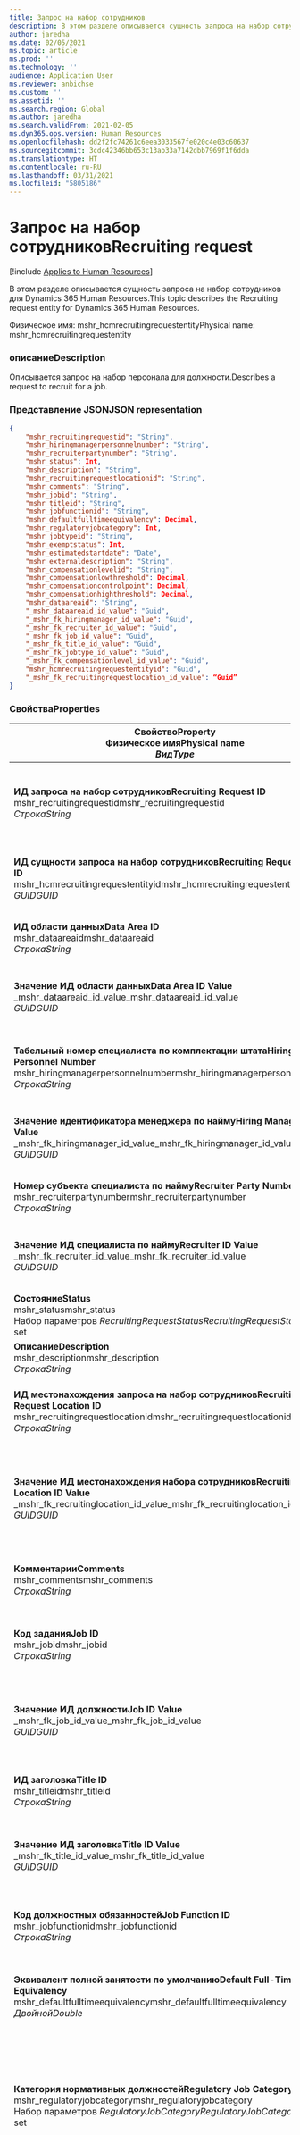 ```yaml
---
title: Запрос на набор сотрудников
description: В этом разделе описывается сущность запроса на набор сотрудников для Dynamics 365 Human Resources.
author: jaredha
ms.date: 02/05/2021
ms.topic: article
ms.prod: ''
ms.technology: ''
audience: Application User
ms.reviewer: anbichse
ms.custom: ''
ms.assetid: ''
ms.search.region: Global
ms.author: jaredha
ms.search.validFrom: 2021-02-05
ms.dyn365.ops.version: Human Resources
ms.openlocfilehash: dd2f2fc74261c6eea3033567fe020c4e03c60637
ms.sourcegitcommit: 3cdc42346bb653c13ab33a7142dbb7969f1f6dda
ms.translationtype: HT
ms.contentlocale: ru-RU
ms.lasthandoff: 03/31/2021
ms.locfileid: "5805186"
---
```

# <a name="recruiting-request"></a><span data-ttu-id="2a7b7-103">Запрос на набор сотрудников</span><span class="sxs-lookup"><span data-stu-id="2a7b7-103">Recruiting request</span></span>

[!include [Applies to Human Resources](../includes/applies-to-hr.md)]

<span data-ttu-id="2a7b7-104">В этом разделе описывается сущность запроса на набор сотрудников для Dynamics 365 Human Resources.</span><span class="sxs-lookup"><span data-stu-id="2a7b7-104">This topic describes the Recruiting request entity for Dynamics 365 Human Resources.</span></span>

<span data-ttu-id="2a7b7-105">Физическое имя: mshr_hcmrecruitingrequestentity</span><span class="sxs-lookup"><span data-stu-id="2a7b7-105">Physical name: mshr_hcmrecruitingrequestentity</span></span>

### <a name="description"></a><span data-ttu-id="2a7b7-106">описание</span><span class="sxs-lookup"><span data-stu-id="2a7b7-106">Description</span></span>

<span data-ttu-id="2a7b7-107">Описывается запрос на набор персонала для должности.</span><span class="sxs-lookup"><span data-stu-id="2a7b7-107">Describes a request to recruit for a job.</span></span>

### <a name="json-representation"></a><span data-ttu-id="2a7b7-108">Представление JSON</span><span class="sxs-lookup"><span data-stu-id="2a7b7-108">JSON representation</span></span>

```json
{
    "mshr_recruitingrequestid": "String",
    "mshr_hiringmanagerpersonnelnumber": "String",
    "mshr_recruiterpartynumber": "String",
    "mshr_status": Int,
    "mshr_description": "String",
    "mshr_recruitingrequestlocationid": "String",
    "mshr_comments": "String",
    "mshr_jobid": "String",
    "mshr_titleid": "String",
    "mshr_jobfunctionid": "String",
    "mshr_defaultfulltimeequivalency": Decimal,
    "mshr_regulatoryjobcategory": Int,
    "mshr_jobtypeid": "String",
    "mshr_exemptstatus": Int,
    "mshr_estimatedstartdate": "Date",
    "mshr_externaldescription": "String",
    "mshr_compensationlevelid": "String",
    "mshr_compensationlowthreshold": Decimal,
    "mshr_compensationcontrolpoint": Decimal,
    "mshr_compensationhighthreshold": Decimal,
    "mshr_dataareaid": "String",
    "_mshr_dataareaid_id_value": "Guid",
    "_mshr_fk_hiringmanager_id_value": "Guid",
    "_mshr_fk_recruiter_id_value": "Guid",
    "_mshr_fk_job_id_value": "Guid",
    "_mshr_fk_title_id_value": "Guid",
    "_mshr_fk_jobtype_id_value": "Guid",
    "_mshr_fk_compensationlevel_id_value": "Guid",
    "mshr_hcmrecruitingrequestentityid": "Guid",
    "_mshr_fk_recruitingrequestlocation_id_value": “Guid”
}
```

### <a name="properties"></a><span data-ttu-id="2a7b7-109">Свойства</span><span class="sxs-lookup"><span data-stu-id="2a7b7-109">Properties</span></span>

| <span data-ttu-id="2a7b7-110">Свойство</span><span class="sxs-lookup"><span data-stu-id="2a7b7-110">Property</span></span><br><span data-ttu-id="2a7b7-111">**Физическое имя**</span><span class="sxs-lookup"><span data-stu-id="2a7b7-111">**Physical name**</span></span><br><span data-ttu-id="2a7b7-112">**_Вид_**</span><span class="sxs-lookup"><span data-stu-id="2a7b7-112">**_Type_**</span></span> | <span data-ttu-id="2a7b7-113">Использование</span><span class="sxs-lookup"><span data-stu-id="2a7b7-113">Use</span></span> | <span data-ttu-id="2a7b7-114">описание</span><span class="sxs-lookup"><span data-stu-id="2a7b7-114">Description</span></span> |
| --- | --- | --- |
| <span data-ttu-id="2a7b7-115">**ИД запроса на набор сотрудников**</span><span class="sxs-lookup"><span data-stu-id="2a7b7-115">**Recruiting Request ID**</span></span><br><span data-ttu-id="2a7b7-116">mshr_recruitingrequestid</span><span class="sxs-lookup"><span data-stu-id="2a7b7-116">mshr_recruitingrequestid</span></span><br><span data-ttu-id="2a7b7-117">*Строка*</span><span class="sxs-lookup"><span data-stu-id="2a7b7-117">*String*</span></span> | <span data-ttu-id="2a7b7-118">Только для чтения</span><span class="sxs-lookup"><span data-stu-id="2a7b7-118">Read-only</span></span><br><span data-ttu-id="2a7b7-119">Требуется</span><span class="sxs-lookup"><span data-stu-id="2a7b7-119">Required</span></span><br><span data-ttu-id="2a7b7-120">Создано системой</span><span class="sxs-lookup"><span data-stu-id="2a7b7-120">System-generated</span></span> | <span data-ttu-id="2a7b7-121">Понятный для пользователя уникальный идентификатор для запроса, который отображается в приложении HR.</span><span class="sxs-lookup"><span data-stu-id="2a7b7-121">A user-readable unique identifier for the request displayed in the HR application.</span></span> <span data-ttu-id="2a7b7-122">Номерная серия.</span><span class="sxs-lookup"><span data-stu-id="2a7b7-122">Number sequence.</span></span> |
| <span data-ttu-id="2a7b7-123">**ИД сущности запроса на набор сотрудников**</span><span class="sxs-lookup"><span data-stu-id="2a7b7-123">**Recruiting Request Entity ID**</span></span><br><span data-ttu-id="2a7b7-124">mshr_hcmrecruitingrequestentityid</span><span class="sxs-lookup"><span data-stu-id="2a7b7-124">mshr_hcmrecruitingrequestentityid</span></span><br><span data-ttu-id="2a7b7-125">*GUID*</span><span class="sxs-lookup"><span data-stu-id="2a7b7-125">*GUID*</span></span> | <span data-ttu-id="2a7b7-126">Только для чтения</span><span class="sxs-lookup"><span data-stu-id="2a7b7-126">Read-only</span></span><br><span data-ttu-id="2a7b7-127">Требуется</span><span class="sxs-lookup"><span data-stu-id="2a7b7-127">Required</span></span><br><span data-ttu-id="2a7b7-128">Создано системой</span><span class="sxs-lookup"><span data-stu-id="2a7b7-128">System-generated</span></span> | <span data-ttu-id="2a7b7-129">Создаваемое системой значение идентификатора GUID, чтобы однозначно определить запрос на набор сотрудников.</span><span class="sxs-lookup"><span data-stu-id="2a7b7-129">A system-generated GUID value to uniquely identify the recruiting request.</span></span> |
| <span data-ttu-id="2a7b7-130">**ИД области данных**</span><span class="sxs-lookup"><span data-stu-id="2a7b7-130">**Data Area ID**</span></span><br><span data-ttu-id="2a7b7-131">mshr_dataareaid</span><span class="sxs-lookup"><span data-stu-id="2a7b7-131">mshr_dataareaid</span></span><br><span data-ttu-id="2a7b7-132">*Строка*</span><span class="sxs-lookup"><span data-stu-id="2a7b7-132">*String*</span></span> | <span data-ttu-id="2a7b7-133">Чтение/запись</span><span class="sxs-lookup"><span data-stu-id="2a7b7-133">Read/write</span></span><br><span data-ttu-id="2a7b7-134">Необязательный</span><span class="sxs-lookup"><span data-stu-id="2a7b7-134">Optional</span></span><br> | <span data-ttu-id="2a7b7-135">Указывает юридическое лицо (компанию) для запроса на набор сотрудников.</span><span class="sxs-lookup"><span data-stu-id="2a7b7-135">Specifies the legal entity (company) for the recruiting request.</span></span> |
| <span data-ttu-id="2a7b7-136">**Значение ИД области данных**</span><span class="sxs-lookup"><span data-stu-id="2a7b7-136">**Data Area ID Value**</span></span><br><span data-ttu-id="2a7b7-137">_mshr_dataareaid_id_value</span><span class="sxs-lookup"><span data-stu-id="2a7b7-137">_mshr_dataareaid_id_value</span></span><br><span data-ttu-id="2a7b7-138">*GUID*</span><span class="sxs-lookup"><span data-stu-id="2a7b7-138">*GUID*</span></span><br> | <span data-ttu-id="2a7b7-139">Только для чтения</span><span class="sxs-lookup"><span data-stu-id="2a7b7-139">Read-only</span></span><br><span data-ttu-id="2a7b7-140">Необязательный</span><span class="sxs-lookup"><span data-stu-id="2a7b7-140">Optional</span></span><br><span data-ttu-id="2a7b7-141">Внешний ключ: cdm_companyid сущности cdm_company</span><span class="sxs-lookup"><span data-stu-id="2a7b7-141">Foreign key: cdm_companyid of cdm_company entity</span></span> | <span data-ttu-id="2a7b7-142">Созданное системой значение GUID, идентифицирующее юридическое лицо (компанию) для запроса на набор сотрудников.</span><span class="sxs-lookup"><span data-stu-id="2a7b7-142">System-generated GUID value identifying the legal entity (company) for the recruiting request.</span></span> |
| <span data-ttu-id="2a7b7-143">**Табельный номер специалиста по комплектации штата**</span><span class="sxs-lookup"><span data-stu-id="2a7b7-143">**Hiring Manager Personnel Number**</span></span><br><span data-ttu-id="2a7b7-144">mshr_hiringmanagerpersonnelnumber</span><span class="sxs-lookup"><span data-stu-id="2a7b7-144">mshr_hiringmanagerpersonnelnumber</span></span><br><span data-ttu-id="2a7b7-145">*Строка*</span><span class="sxs-lookup"><span data-stu-id="2a7b7-145">*String*</span></span> | <span data-ttu-id="2a7b7-146">Чтение/запись</span><span class="sxs-lookup"><span data-stu-id="2a7b7-146">Read/write</span></span><br><span data-ttu-id="2a7b7-147">Необязательный</span><span class="sxs-lookup"><span data-stu-id="2a7b7-147">Optional</span></span> | <span data-ttu-id="2a7b7-148">Табельный номер менеджера по найму на работу, связанного с этим запросом на набор сотрудников.</span><span class="sxs-lookup"><span data-stu-id="2a7b7-148">The personnel number of the hiring manager associated with this recruiting request.</span></span> |
| <span data-ttu-id="2a7b7-149">**Значение идентификатора менеджера по найму**</span><span class="sxs-lookup"><span data-stu-id="2a7b7-149">**Hiring Manager ID Value**</span></span><br><span data-ttu-id="2a7b7-150">_mshr_fk_hiringmanager_id_value</span><span class="sxs-lookup"><span data-stu-id="2a7b7-150">_mshr_fk_hiringmanager_id_value</span></span><br><span data-ttu-id="2a7b7-151">*GUID*</span><span class="sxs-lookup"><span data-stu-id="2a7b7-151">*GUID*</span></span> | <span data-ttu-id="2a7b7-152">Только для чтения</span><span class="sxs-lookup"><span data-stu-id="2a7b7-152">Read-only</span></span><br><span data-ttu-id="2a7b7-153">Необязательный</span><span class="sxs-lookup"><span data-stu-id="2a7b7-153">Optional</span></span><br><span data-ttu-id="2a7b7-154">Внешний ключ: mshr_hcmworkerbaseentityid сущности mshr_hcmworkerbaseentity</span><span class="sxs-lookup"><span data-stu-id="2a7b7-154">Foreign key: mshr_hcmworkerbaseentityid of mshr_hcmworkerbaseentity entity</span></span> | <span data-ttu-id="2a7b7-155">Созданное системой значение GUID для идентификации менеджера, связанного с запросом на набор сотрудников.</span><span class="sxs-lookup"><span data-stu-id="2a7b7-155">System-generated GUID value to identify the manager associated with the recruiting request.</span></span> |
| <span data-ttu-id="2a7b7-156">**Номер субъекта специалиста по найму**</span><span class="sxs-lookup"><span data-stu-id="2a7b7-156">**Recruiter Party Number**</span></span><br><span data-ttu-id="2a7b7-157">mshr_recruiterpartynumber</span><span class="sxs-lookup"><span data-stu-id="2a7b7-157">mshr_recruiterpartynumber</span></span><br><span data-ttu-id="2a7b7-158">*Строка*</span><span class="sxs-lookup"><span data-stu-id="2a7b7-158">*String*</span></span> | <span data-ttu-id="2a7b7-159">Чтение/запись</span><span class="sxs-lookup"><span data-stu-id="2a7b7-159">Read/write</span></span><br><span data-ttu-id="2a7b7-160">Необязательный</span><span class="sxs-lookup"><span data-stu-id="2a7b7-160">Optional</span></span> | <span data-ttu-id="2a7b7-161">Номер лица (субъекта), выбранного для данного запроса.</span><span class="sxs-lookup"><span data-stu-id="2a7b7-161">The person (party) number of the recruiter selected for the request.</span></span> |
| <span data-ttu-id="2a7b7-162">**Значение ИД специалиста по найму**</span><span class="sxs-lookup"><span data-stu-id="2a7b7-162">**Recruiter ID Value**</span></span><br><span data-ttu-id="2a7b7-163">_mshr_fk_recruiter_id_value</span><span class="sxs-lookup"><span data-stu-id="2a7b7-163">_mshr_fk_recruiter_id_value</span></span><br><span data-ttu-id="2a7b7-164">*GUID*</span><span class="sxs-lookup"><span data-stu-id="2a7b7-164">*GUID*</span></span> | <span data-ttu-id="2a7b7-165">Только для чтения</span><span class="sxs-lookup"><span data-stu-id="2a7b7-165">Read-only</span></span><br><span data-ttu-id="2a7b7-166">Необязательный</span><span class="sxs-lookup"><span data-stu-id="2a7b7-166">Optional</span></span><br><span data-ttu-id="2a7b7-167">Внешний ключ: mshr_dirpersonentityid сущности mshr_dirpersonentity</span><span class="sxs-lookup"><span data-stu-id="2a7b7-167">Foreign key: mshr_dirpersonentityid of mshr_dirpersonentity entity</span></span> | <span data-ttu-id="2a7b7-168">Созданное системой значение GUID для идентификации специалиста по найму, связанного с запросом на набор сотрудников.</span><span class="sxs-lookup"><span data-stu-id="2a7b7-168">System-generated GUID value to identify the recruiter associated with the recruiting request.</span></span> |
| <span data-ttu-id="2a7b7-169">**Состояние**</span><span class="sxs-lookup"><span data-stu-id="2a7b7-169">**Status**</span></span><br><span data-ttu-id="2a7b7-170">mshr_status</span><span class="sxs-lookup"><span data-stu-id="2a7b7-170">mshr_status</span></span><br><span data-ttu-id="2a7b7-171">Набор параметров *RecruitingRequestStatus*</span><span class="sxs-lookup"><span data-stu-id="2a7b7-171">*RecruitingRequestStatus* option set</span></span> | <span data-ttu-id="2a7b7-172">Чтение/запись</span><span class="sxs-lookup"><span data-stu-id="2a7b7-172">Read/write</span></span><br><span data-ttu-id="2a7b7-173">Требуется</span><span class="sxs-lookup"><span data-stu-id="2a7b7-173">Required</span></span><br> | <span data-ttu-id="2a7b7-174">Указывает статус запроса на набор сотрудников.</span><span class="sxs-lookup"><span data-stu-id="2a7b7-174">Indicates the status of the recruiting request.</span></span> |
| <span data-ttu-id="2a7b7-175">**Описание**</span><span class="sxs-lookup"><span data-stu-id="2a7b7-175">**Description**</span></span><br><span data-ttu-id="2a7b7-176">mshr_description</span><span class="sxs-lookup"><span data-stu-id="2a7b7-176">mshr_description</span></span><br><span data-ttu-id="2a7b7-177">*Строка*</span><span class="sxs-lookup"><span data-stu-id="2a7b7-177">*String*</span></span> | <span data-ttu-id="2a7b7-178">Чтение/запись</span><span class="sxs-lookup"><span data-stu-id="2a7b7-178">Read/write</span></span><br><span data-ttu-id="2a7b7-179">Требуется</span><span class="sxs-lookup"><span data-stu-id="2a7b7-179">Required</span></span> | <span data-ttu-id="2a7b7-180">Описывает запрос.</span><span class="sxs-lookup"><span data-stu-id="2a7b7-180">Describes the request.</span></span> |
| <span data-ttu-id="2a7b7-181">**ИД местонахождения запроса на набор сотрудников**</span><span class="sxs-lookup"><span data-stu-id="2a7b7-181">**Recruiting Request Location ID**</span></span><br><span data-ttu-id="2a7b7-182">mshr_recruitingrequestlocationid</span><span class="sxs-lookup"><span data-stu-id="2a7b7-182">mshr_recruitingrequestlocationid</span></span><br><span data-ttu-id="2a7b7-183">*Строка*</span><span class="sxs-lookup"><span data-stu-id="2a7b7-183">*String*</span></span> | <span data-ttu-id="2a7b7-184">Чтение/запись</span><span class="sxs-lookup"><span data-stu-id="2a7b7-184">Read/write</span></span><br><span data-ttu-id="2a7b7-185">Необязательный</span><span class="sxs-lookup"><span data-stu-id="2a7b7-185">Optional</span></span> | <span data-ttu-id="2a7b7-186">Понятный пользователю уникальный идентификатор местоположения должности, связанного с данным запросом.</span><span class="sxs-lookup"><span data-stu-id="2a7b7-186">The user-readable unique identifier of the job location associated with this request.</span></span> |
| <span data-ttu-id="2a7b7-187">**Значение ИД местонахождения набора сотрудников**</span><span class="sxs-lookup"><span data-stu-id="2a7b7-187">**Recruiting Location ID Value**</span></span><br><span data-ttu-id="2a7b7-188">_mshr_fk_recruitinglocation_id_value</span><span class="sxs-lookup"><span data-stu-id="2a7b7-188">_mshr_fk_recruitinglocation_id_value</span></span><br><span data-ttu-id="2a7b7-189">*GUID*</span><span class="sxs-lookup"><span data-stu-id="2a7b7-189">*GUID*</span></span> | <span data-ttu-id="2a7b7-190">Только для чтения</span><span class="sxs-lookup"><span data-stu-id="2a7b7-190">Read-only</span></span><br><span data-ttu-id="2a7b7-191">Необязательный</span><span class="sxs-lookup"><span data-stu-id="2a7b7-191">Optional</span></span><br><span data-ttu-id="2a7b7-192">Внешний ключ: mshr_hcmrecruitingrequestlocationentityid сущности mshr_hcmrecruitingrequestlocationentity</span><span class="sxs-lookup"><span data-stu-id="2a7b7-192">Foreign key: mshr_hcmrecruitingrequestlocationentityid of mshr_hcmrecruitingrequestlocationentity entity</span></span> | <span data-ttu-id="2a7b7-193">Созданное системой значение GUID для идентификации местоположения запроса набора сотрудников, выбранного для запроса.</span><span class="sxs-lookup"><span data-stu-id="2a7b7-193">System-generated GUID value to identify the recruiting request location selected for the request.</span></span> |
| <span data-ttu-id="2a7b7-194">**Комментарии**</span><span class="sxs-lookup"><span data-stu-id="2a7b7-194">**Comments**</span></span><br><span data-ttu-id="2a7b7-195">mshr_comments</span><span class="sxs-lookup"><span data-stu-id="2a7b7-195">mshr_comments</span></span><br><span data-ttu-id="2a7b7-196">*Строка*</span><span class="sxs-lookup"><span data-stu-id="2a7b7-196">*String*</span></span> | <span data-ttu-id="2a7b7-197">Чтение/запись</span><span class="sxs-lookup"><span data-stu-id="2a7b7-197">Read/write</span></span><br><span data-ttu-id="2a7b7-198">Необязательный</span><span class="sxs-lookup"><span data-stu-id="2a7b7-198">Optional</span></span> | <span data-ttu-id="2a7b7-199">Комментарии о запросе для использования менеджерами и специалистами по найму.</span><span class="sxs-lookup"><span data-stu-id="2a7b7-199">Comments about the request for use by hiring managers and recruiters.</span></span> |
| <span data-ttu-id="2a7b7-200">**Код задания**</span><span class="sxs-lookup"><span data-stu-id="2a7b7-200">**Job ID**</span></span><br><span data-ttu-id="2a7b7-201">mshr_jobid</span><span class="sxs-lookup"><span data-stu-id="2a7b7-201">mshr_jobid</span></span><br><span data-ttu-id="2a7b7-202">*Строка*</span><span class="sxs-lookup"><span data-stu-id="2a7b7-202">*String*</span></span> | <span data-ttu-id="2a7b7-203">Однократная запись</span><span class="sxs-lookup"><span data-stu-id="2a7b7-203">Write-once</span></span><br><span data-ttu-id="2a7b7-204">Требуется</span><span class="sxs-lookup"><span data-stu-id="2a7b7-204">Required</span></span> |   <span data-ttu-id="2a7b7-205">Понятный пользователю уникальный идентификатор должности, общих для всех позиций, связанных с данным запросом.</span><span class="sxs-lookup"><span data-stu-id="2a7b7-205">The user-readable unique identifier of the job shared by all Positions associated with this request.</span></span> |
| <span data-ttu-id="2a7b7-206">**Значение ИД должности**</span><span class="sxs-lookup"><span data-stu-id="2a7b7-206">**Job ID Value**</span></span><br><span data-ttu-id="2a7b7-207">_mshr_fk_job_id_value</span><span class="sxs-lookup"><span data-stu-id="2a7b7-207">_mshr_fk_job_id_value</span></span><br><span data-ttu-id="2a7b7-208">*GUID*</span><span class="sxs-lookup"><span data-stu-id="2a7b7-208">*GUID*</span></span> | <span data-ttu-id="2a7b7-209">Только для чтения</span><span class="sxs-lookup"><span data-stu-id="2a7b7-209">Read-only</span></span><br><span data-ttu-id="2a7b7-210">Требуется</span><span class="sxs-lookup"><span data-stu-id="2a7b7-210">Required</span></span><br><span data-ttu-id="2a7b7-211">Внешний ключ: mshr_hcmjobentityid сущности mshr_hcmjobentity</span><span class="sxs-lookup"><span data-stu-id="2a7b7-211">Foreign key: mshr_hcmjobentityid of mshr_hcmjobentity entity</span></span> | <span data-ttu-id="2a7b7-212">Созданный системой уникальный идентификатор должности, общих для всех позиций, связанных с запросом на набор сотрудников.</span><span class="sxs-lookup"><span data-stu-id="2a7b7-212">The system-generated unique identifier of the job shared by all Positions associated with the recruiting request.</span></span> |
| <span data-ttu-id="2a7b7-213">**ИД заголовка**</span><span class="sxs-lookup"><span data-stu-id="2a7b7-213">**Title ID**</span></span><br><span data-ttu-id="2a7b7-214">mshr_titleid</span><span class="sxs-lookup"><span data-stu-id="2a7b7-214">mshr_titleid</span></span><br><span data-ttu-id="2a7b7-215">*Строка*</span><span class="sxs-lookup"><span data-stu-id="2a7b7-215">*String*</span></span> | <span data-ttu-id="2a7b7-216">Только для чтения</span><span class="sxs-lookup"><span data-stu-id="2a7b7-216">Read-only</span></span><br><span data-ttu-id="2a7b7-217">Требуется</span><span class="sxs-lookup"><span data-stu-id="2a7b7-217">Required</span></span> | <span data-ttu-id="2a7b7-218">Понятный пользователю уникальный идентификатор названия должности, связанной с данным запросом.</span><span class="sxs-lookup"><span data-stu-id="2a7b7-218">The user-readable unique identifier of the job title associated with this request.</span></span> |
| <span data-ttu-id="2a7b7-219">**Значение ИД заголовка**</span><span class="sxs-lookup"><span data-stu-id="2a7b7-219">**Title ID Value**</span></span><br><span data-ttu-id="2a7b7-220">_mshr_fk_title_id_value</span><span class="sxs-lookup"><span data-stu-id="2a7b7-220">_mshr_fk_title_id_value</span></span><br><span data-ttu-id="2a7b7-221">*GUID*</span><span class="sxs-lookup"><span data-stu-id="2a7b7-221">*GUID*</span></span> | <span data-ttu-id="2a7b7-222">Только для чтения</span><span class="sxs-lookup"><span data-stu-id="2a7b7-222">Read-only</span></span><br><span data-ttu-id="2a7b7-223">Требуется</span><span class="sxs-lookup"><span data-stu-id="2a7b7-223">Required</span></span><br><span data-ttu-id="2a7b7-224">Внешний ключ: mshr_hcmtitleid сущности mshr_hcmtitleentity entity</span><span class="sxs-lookup"><span data-stu-id="2a7b7-224">Foreign key: mshr_hcmtitleid of mshr_hcmtitleentity entity</span></span> | <span data-ttu-id="2a7b7-225">Созданный системой уникальный идентификатор названия должности, выбранной для запроса на набор сотрудников.</span><span class="sxs-lookup"><span data-stu-id="2a7b7-225">The system-generated unique identifier of the title of the job selected for the recruiting request.</span></span> |
| <span data-ttu-id="2a7b7-226">**Код должностных обязанностей**</span><span class="sxs-lookup"><span data-stu-id="2a7b7-226">**Job Function ID**</span></span><br><span data-ttu-id="2a7b7-227">mshr_jobfunctionid</span><span class="sxs-lookup"><span data-stu-id="2a7b7-227">mshr_jobfunctionid</span></span><br><span data-ttu-id="2a7b7-228">*Строка*</span><span class="sxs-lookup"><span data-stu-id="2a7b7-228">*String*</span></span> | <span data-ttu-id="2a7b7-229">Только для чтения</span><span class="sxs-lookup"><span data-stu-id="2a7b7-229">Read-only</span></span><br><span data-ttu-id="2a7b7-230">Требуется</span><span class="sxs-lookup"><span data-stu-id="2a7b7-230">Required</span></span><br><span data-ttu-id="2a7b7-231">Внешний ключ: mshr_jobfunctionid сущности mshr_hcmjobfunctionentity</span><span class="sxs-lookup"><span data-stu-id="2a7b7-231">Foreign key: mshr_jobfunctionid of mshr_hcmjobfunctionentity entity</span></span> | <span data-ttu-id="2a7b7-232">Понятный пользователю уникальный идентификатор должностных обязанностей, связанных с данным запросом.</span><span class="sxs-lookup"><span data-stu-id="2a7b7-232">The user-readable unique identifier of the job function associated with this request.</span></span> |
| <span data-ttu-id="2a7b7-233">**Эквивалент полной занятости по умолчанию**</span><span class="sxs-lookup"><span data-stu-id="2a7b7-233">**Default Full-Time Equivalency**</span></span><br><span data-ttu-id="2a7b7-234">mshr_defaultfulltimeequivalency</span><span class="sxs-lookup"><span data-stu-id="2a7b7-234">mshr_defaultfulltimeequivalency</span></span><br><span data-ttu-id="2a7b7-235">*Двойной*</span><span class="sxs-lookup"><span data-stu-id="2a7b7-235">*Double*</span></span> | <span data-ttu-id="2a7b7-236">Только для чтения</span><span class="sxs-lookup"><span data-stu-id="2a7b7-236">Read-only</span></span><br><span data-ttu-id="2a7b7-237">Требуется</span><span class="sxs-lookup"><span data-stu-id="2a7b7-237">Required</span></span> | <span data-ttu-id="2a7b7-238">Эквивалент полной занятости для должности, где 1,0 представляет работника с полной занятостью.</span><span class="sxs-lookup"><span data-stu-id="2a7b7-238">The full-time equivalent value for the job, where 1.0 represents a full-time worker.</span></span> |
| <span data-ttu-id="2a7b7-239">**Категория нормативных должностей**</span><span class="sxs-lookup"><span data-stu-id="2a7b7-239">**Regulatory Job Category**</span></span><br><span data-ttu-id="2a7b7-240">mshr_regulatoryjobcategory</span><span class="sxs-lookup"><span data-stu-id="2a7b7-240">mshr_regulatoryjobcategory</span></span><br><span data-ttu-id="2a7b7-241">Набор параметров *RegulatoryJobCategory*</span><span class="sxs-lookup"><span data-stu-id="2a7b7-241">*RegulatoryJobCategory* option set</span></span> | <span data-ttu-id="2a7b7-242">Только для чтения</span><span class="sxs-lookup"><span data-stu-id="2a7b7-242">Read-only</span></span><br><span data-ttu-id="2a7b7-243">Необязательный</span><span class="sxs-lookup"><span data-stu-id="2a7b7-243">Optional</span></span> | <span data-ttu-id="2a7b7-244">Категория должности EEO для должностных обязанностей, выбранных для должности.</span><span class="sxs-lookup"><span data-stu-id="2a7b7-244">The EEO job category of the job function selected for the job.</span></span> <span data-ttu-id="2a7b7-245">Допустимые значения, включенные в набор параметров HcmRegulatoryJobCatetory (mshr_hcmregulatoryjobcategory).</span><span class="sxs-lookup"><span data-stu-id="2a7b7-245">Valid values included in the HcmRegulatoryJobCatetory (mshr_hcmregulatoryjobcategory) option set.</span></span> |
| <span data-ttu-id="2a7b7-246">**ИД типа вакансии**</span><span class="sxs-lookup"><span data-stu-id="2a7b7-246">**Job Type ID**</span></span><br><span data-ttu-id="2a7b7-247">mshr_jobtypeid</span><span class="sxs-lookup"><span data-stu-id="2a7b7-247">mshr_jobtypeid</span></span><br><span data-ttu-id="2a7b7-248">*Строка*</span><span class="sxs-lookup"><span data-stu-id="2a7b7-248">*String*</span></span> | <span data-ttu-id="2a7b7-249">Только для чтения</span><span class="sxs-lookup"><span data-stu-id="2a7b7-249">Read-only</span></span><br><span data-ttu-id="2a7b7-250">Необязательный</span><span class="sxs-lookup"><span data-stu-id="2a7b7-250">Optional</span></span> | <span data-ttu-id="2a7b7-251">Тип вакансии, связанный с должностью.</span><span class="sxs-lookup"><span data-stu-id="2a7b7-251">The type of the job associated with the position.</span></span> <span data-ttu-id="2a7b7-252">Типы вакансий представляют собой определяемые пользователем значения, доступные в сущности mshr_hcmjobtypeentity.</span><span class="sxs-lookup"><span data-stu-id="2a7b7-252">The job types are user-defined values, available in the mshr_hcmjobtypeentity entity.</span></span> |
| <span data-ttu-id="2a7b7-253">**Значение ИД вакансии**</span><span class="sxs-lookup"><span data-stu-id="2a7b7-253">**Job Type ID Value**</span></span><br><span data-ttu-id="2a7b7-254">_mshr_fk_jobtype_id_value</span><span class="sxs-lookup"><span data-stu-id="2a7b7-254">_mshr_fk_jobtype_id_value</span></span><br><span data-ttu-id="2a7b7-255">*GUID*</span><span class="sxs-lookup"><span data-stu-id="2a7b7-255">*GUID*</span></span> | <span data-ttu-id="2a7b7-256">Только для чтения</span><span class="sxs-lookup"><span data-stu-id="2a7b7-256">Read-only</span></span><br><span data-ttu-id="2a7b7-257">Необязательный</span><span class="sxs-lookup"><span data-stu-id="2a7b7-257">Optional</span></span><br><span data-ttu-id="2a7b7-258">Внешний ключ: mshr_hcmjobtypeentityid сущности mshr_hcmjobtypenentity</span><span class="sxs-lookup"><span data-stu-id="2a7b7-258">Foreign key: mshr_hcmjobtypeentityid of mshr_hcmjobtypenentity entity</span></span> | <span data-ttu-id="2a7b7-259">Созданный системой уникальный идентификатор типа вакансии, связанного с вакансией для запроса на набор сотрудников.</span><span class="sxs-lookup"><span data-stu-id="2a7b7-259">The system-generated unique identifier of the job type associated with the job for the recruiting request.</span></span> |
| <span data-ttu-id="2a7b7-260">**Статус "Освобожденный"**</span><span class="sxs-lookup"><span data-stu-id="2a7b7-260">**Exempt Status**</span></span><br><span data-ttu-id="2a7b7-261">mshr_exemptstatus</span><span class="sxs-lookup"><span data-stu-id="2a7b7-261">mshr_exemptstatus</span></span><br><span data-ttu-id="2a7b7-262">Набор параметров *JobExemptStatus*</span><span class="sxs-lookup"><span data-stu-id="2a7b7-262">*JobExemptStatus* option set</span></span> | <span data-ttu-id="2a7b7-263">Только для чтения</span><span class="sxs-lookup"><span data-stu-id="2a7b7-263">Read-only</span></span><br><span data-ttu-id="2a7b7-264">Необязательный</span><span class="sxs-lookup"><span data-stu-id="2a7b7-264">Optional</span></span> | <span data-ttu-id="2a7b7-265">Статус исключения FLSA на основе типа вакансии.</span><span class="sxs-lookup"><span data-stu-id="2a7b7-265">The FLSA exempt status based on the job type.</span></span> |
| <span data-ttu-id="2a7b7-266">**Ожидаемая дата начала**</span><span class="sxs-lookup"><span data-stu-id="2a7b7-266">**Estimated Start Date**</span></span><br><span data-ttu-id="2a7b7-267">mshr_estimatedstartdate</span><span class="sxs-lookup"><span data-stu-id="2a7b7-267">mshr_estimatedstartdate</span></span><br><span data-ttu-id="2a7b7-268">*Дата*</span><span class="sxs-lookup"><span data-stu-id="2a7b7-268">*Date*</span></span> | <span data-ttu-id="2a7b7-269">Чтение/запись</span><span class="sxs-lookup"><span data-stu-id="2a7b7-269">Read/write</span></span><br><span data-ttu-id="2a7b7-270">Требуется</span><span class="sxs-lookup"><span data-stu-id="2a7b7-270">Required</span></span> | <span data-ttu-id="2a7b7-271">Предполагаемая дата начала, с которой кандидат может приступить к работе.</span><span class="sxs-lookup"><span data-stu-id="2a7b7-271">The estimated date a candidate would start work.</span></span> |
| <span data-ttu-id="2a7b7-272">**Внешнее описание**</span><span class="sxs-lookup"><span data-stu-id="2a7b7-272">**External Description**</span></span><br><span data-ttu-id="2a7b7-273">mshr_externaldescription</span><span class="sxs-lookup"><span data-stu-id="2a7b7-273">mshr_externaldescription</span></span><br><span data-ttu-id="2a7b7-274">*Строка*</span><span class="sxs-lookup"><span data-stu-id="2a7b7-274">*String*</span></span> | <span data-ttu-id="2a7b7-275">Чтение/запись</span><span class="sxs-lookup"><span data-stu-id="2a7b7-275">Read/write</span></span><br><span data-ttu-id="2a7b7-276">Необязательный</span><span class="sxs-lookup"><span data-stu-id="2a7b7-276">Optional</span></span> | <span data-ttu-id="2a7b7-277">Предназначенное для кандидата описание вакансии/должности.</span><span class="sxs-lookup"><span data-stu-id="2a7b7-277">A candidate-facing description of the job/position.</span></span> | 
| <span data-ttu-id="2a7b7-278">**Нижний порог компенсации**</span><span class="sxs-lookup"><span data-stu-id="2a7b7-278">**Compensation Low Threshold**</span></span><br><span data-ttu-id="2a7b7-279">mshr_compensationlowthreshold</span><span class="sxs-lookup"><span data-stu-id="2a7b7-279">mshr_compensationlowthreshold</span></span><br><span data-ttu-id="2a7b7-280">*Двойной*</span><span class="sxs-lookup"><span data-stu-id="2a7b7-280">*Double*</span></span> | <span data-ttu-id="2a7b7-281">Чтение/запись</span><span class="sxs-lookup"><span data-stu-id="2a7b7-281">Read/write</span></span><br><span data-ttu-id="2a7b7-282">Необязательный</span><span class="sxs-lookup"><span data-stu-id="2a7b7-282">Optional</span></span> | <span data-ttu-id="2a7b7-283">Нижняя граница для уровня компенсации.</span><span class="sxs-lookup"><span data-stu-id="2a7b7-283">Lower bound for the compensation level.</span></span> |
| <span data-ttu-id="2a7b7-284">**Контрольная точка компенсации**</span><span class="sxs-lookup"><span data-stu-id="2a7b7-284">**Compensation Control Point**</span></span><br><span data-ttu-id="2a7b7-285">mshr_compensationcontrolpoint</span><span class="sxs-lookup"><span data-stu-id="2a7b7-285">mshr_compensationcontrolpoint</span></span><br><span data-ttu-id="2a7b7-286">*Двойной*</span><span class="sxs-lookup"><span data-stu-id="2a7b7-286">*Double*</span></span> | <span data-ttu-id="2a7b7-287">Чтение/запись</span><span class="sxs-lookup"><span data-stu-id="2a7b7-287">Read/write</span></span><br><span data-ttu-id="2a7b7-288">Необязательный</span><span class="sxs-lookup"><span data-stu-id="2a7b7-288">Optional</span></span> | <span data-ttu-id="2a7b7-289">Контрольная точка для уровня компенсации.</span><span class="sxs-lookup"><span data-stu-id="2a7b7-289">Control point for the compensation level.</span></span> |
| <span data-ttu-id="2a7b7-290">**Верхний порог компенсации**</span><span class="sxs-lookup"><span data-stu-id="2a7b7-290">**Compensation High Threshold**</span></span><br><span data-ttu-id="2a7b7-291">mshr_compensationhighthreshold</span><span class="sxs-lookup"><span data-stu-id="2a7b7-291">mshr_compensationhighthreshold</span></span><br><span data-ttu-id="2a7b7-292">*Двойной*</span><span class="sxs-lookup"><span data-stu-id="2a7b7-292">*Double*</span></span> | <span data-ttu-id="2a7b7-293">Чтение/запись</span><span class="sxs-lookup"><span data-stu-id="2a7b7-293">Read/write</span></span><br><span data-ttu-id="2a7b7-294">Необязательный</span><span class="sxs-lookup"><span data-stu-id="2a7b7-294">Optional</span></span> | <span data-ttu-id="2a7b7-295">Верхняя граница для уровня компенсации.</span><span class="sxs-lookup"><span data-stu-id="2a7b7-295">Upper bound for the compensation level.</span></span> |
| <span data-ttu-id="2a7b7-296">**Уровень компенсации**</span><span class="sxs-lookup"><span data-stu-id="2a7b7-296">**Compensation Level**</span></span><br><span data-ttu-id="2a7b7-297">mshr_compensationlevelid</span><span class="sxs-lookup"><span data-stu-id="2a7b7-297">mshr_compensationlevelid</span></span><br><span data-ttu-id="2a7b7-298">*Строка*</span><span class="sxs-lookup"><span data-stu-id="2a7b7-298">*String*</span></span> | <span data-ttu-id="2a7b7-299">Чтение/запись</span><span class="sxs-lookup"><span data-stu-id="2a7b7-299">Read/write</span></span><br><span data-ttu-id="2a7b7-300">Необязательный</span><span class="sxs-lookup"><span data-stu-id="2a7b7-300">Optional</span></span> | <span data-ttu-id="2a7b7-301">Уровень компенсации для должности.</span><span class="sxs-lookup"><span data-stu-id="2a7b7-301">The compensation level of the job.</span></span> <span data-ttu-id="2a7b7-302">Должность может быть настроена с несколькими уровнями компенсации.</span><span class="sxs-lookup"><span data-stu-id="2a7b7-302">A job can be set up with multiple compensation levels.</span></span> <span data-ttu-id="2a7b7-303">Этот атрибут указывает выбранный уровень компенсации должности для данного запроса.</span><span class="sxs-lookup"><span data-stu-id="2a7b7-303">This attribute indicates the selected job compensation level for this request.</span></span> |
| <span data-ttu-id="2a7b7-304">**Код компенсации для должности**</span><span class="sxs-lookup"><span data-stu-id="2a7b7-304">**Job Compensation ID**</span></span><br><span data-ttu-id="2a7b7-305">_mshr_fk_jobcompensation_id_value</span><span class="sxs-lookup"><span data-stu-id="2a7b7-305">_mshr_fk_jobcompensation_id_value</span></span><br><span data-ttu-id="2a7b7-306">*GUID*</span><span class="sxs-lookup"><span data-stu-id="2a7b7-306">*GUID*</span></span> | <span data-ttu-id="2a7b7-307">Только для чтения</span><span class="sxs-lookup"><span data-stu-id="2a7b7-307">Read-only</span></span><br><span data-ttu-id="2a7b7-308">Необязательный</span><span class="sxs-lookup"><span data-stu-id="2a7b7-308">Optional</span></span><br><span data-ttu-id="2a7b7-309">Внешний ключ: mshr_hcmjobcompensationentityid сущности mshr_hcmjobcompensationentity</span><span class="sxs-lookup"><span data-stu-id="2a7b7-309">Foreign key: mshr_hcmjobcompensationentityid of mshr_hcmjobcompensationentity entity</span></span> | <span data-ttu-id="2a7b7-310">Созданный системой уникальный идентификатор для уровня компенсации, связанного с вакансией для запроса на набор сотрудников.</span><span class="sxs-lookup"><span data-stu-id="2a7b7-310">System-generated unique identifier for the compensation level associated with the Job of the recruiting request.</span></span> |

## <a name="see-also"></a><span data-ttu-id="2a7b7-311">См. также</span><span class="sxs-lookup"><span data-stu-id="2a7b7-311">See also</span></span>

[<span data-ttu-id="2a7b7-312">Введение в интерфейс API интеграции системы отслеживания кандидатов</span><span class="sxs-lookup"><span data-stu-id="2a7b7-312">Applicant Tracking System integration API introduction</span></span>](hr-admin-integration-ats-api-introduction.md)<br>
[<span data-ttu-id="2a7b7-313">Пример запроса для запроса на набор персонала</span><span class="sxs-lookup"><span data-stu-id="2a7b7-313">Example query for Recruiting request</span></span>](hr-admin-integration-ats-api-recruiting-request-example-query.md)


[!INCLUDE[footer-include](../includes/footer-banner.md)]

